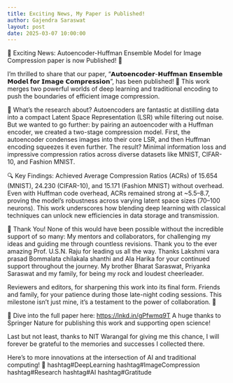 ```yaml
---
title: Exciting News, My Paper is Published!
author: Gajendra Saraswat
layout: post
date: 2025-03-07 10:00:00
---
```


🌟 Exciting News: Autoencoder-Huffman Ensemble Model for Image Compression paper is now Published! 🌟

I’m thrilled to share that our paper, “𝗔𝘂𝘁𝗼𝗲𝗻𝗰𝗼𝗱𝗲𝗿-𝗛𝘂𝗳𝗳𝗺𝗮𝗻 𝗘𝗻𝘀𝗲𝗺𝗯𝗹𝗲 𝗠𝗼𝗱𝗲𝗹 𝗳𝗼𝗿 𝗜𝗺𝗮𝗴𝗲 𝗖𝗼𝗺𝗽𝗿𝗲𝘀𝘀𝗶𝗼𝗻”, has been published! 🎉 This work merges two powerful worlds of deep learning and traditional encoding to push the boundaries of efficient image compression.

📖 What’s the research about?
Autoencoders are fantastic at distilling data into a compact Latent Space Representation (LSR) while filtering out noise. But we wanted to go further: by pairing an autoencoder with a Huffman encoder, we created a two-stage compression model. First, the autoencoder condenses images into their core LSR, and then Huffman encoding squeezes it even further. The result? Minimal information loss and impressive compression ratios across diverse datasets like MNIST, CIFAR-10, and Fashion MNIST.

🔍 Key Findings:
Achieved Average Compression Ratios (ACRs) of 15.654 (MNIST), 24.230 (CIFAR-10), and 15.171 (Fashion MNIST) without overhead.
Even with Huffman code overhead, ACRs remained strong at ~5.5–8.7, proving the model’s robustness across varying latent space sizes (70–100 neurons).
This work underscores how blending deep learning with classical techniques can unlock new efficiencies in data storage and transmission.

🙏 Thank You!
None of this would have been possible without the incredible support of so many:
My mentors and collaborators, for challenging my ideas and guiding me through countless revisions. Thank you to the ever amazing Prof. U.S.N. Raju for leading us all the way. Thanks Lakshmi vara prasad Bommalata chilakala shanthi and Ala Harika for your continued support throughout the journey.
My brother Bharat Saraswat, Priyanka Saraswat and my family, for being my rock and loudest cheerleader.

Reviewers and editors, for sharpening this work into its final form.
Friends and family, for your patience during those late-night coding sessions.
This milestone isn’t just mine, it’s a testament to the power of collaboration. 💙

🔗 Dive into the full paper here: https://lnkd.in/gPfwmq9T
A huge thanks to Springer Nature for publishing this work and supporting open science!

Last but not least, thanks to NIT Warangal for giving me this chance, I will forever be grateful to the memories and successes I collected there.

Here’s to more innovations at the intersection of AI and traditional computing! 🚀
hashtag#DeepLearning hashtag#ImageCompression hashtag#Research hashtag#AI hashtag#Gratitude